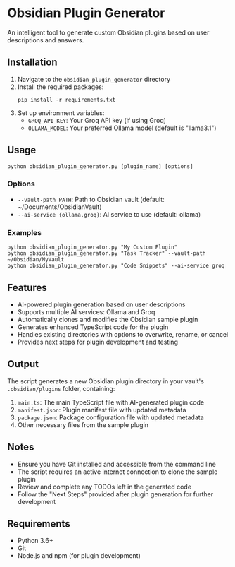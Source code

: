 # Obsidian Plugin Generator

An intelligent tool to generate custom Obsidian plugins based on user descriptions and answers.

## Installation

1. Navigate to the `obsidian_plugin_generator` directory
2. Install the required packages:
   ```
   pip install -r requirements.txt
   ```
3. Set up environment variables:
   - `GROQ_API_KEY`: Your Groq API key (if using Groq)
   - `OLLAMA_MODEL`: Your preferred Ollama model (default is "llama3.1")

## Usage

```
python obsidian_plugin_generator.py [plugin_name] [options]
```

### Options

- `--vault-path PATH`: Path to Obsidian vault (default: ~/Documents/ObsidianVault)
- `--ai-service {ollama,groq}`: AI service to use (default: ollama)

### Examples

```
python obsidian_plugin_generator.py "My Custom Plugin"
python obsidian_plugin_generator.py "Task Tracker" --vault-path ~/Obsidian/MyVault
python obsidian_plugin_generator.py "Code Snippets" --ai-service groq
```

## Features

- AI-powered plugin generation based on user descriptions
- Supports multiple AI services: Ollama and Groq
- Automatically clones and modifies the Obsidian sample plugin
- Generates enhanced TypeScript code for the plugin
- Handles existing directories with options to overwrite, rename, or cancel
- Provides next steps for plugin development and testing

## Output

The script generates a new Obsidian plugin directory in your vault's `.obsidian/plugins` folder, containing:

1. `main.ts`: The main TypeScript file with AI-generated plugin code
2. `manifest.json`: Plugin manifest file with updated metadata
3. `package.json`: Package configuration file with updated metadata
4. Other necessary files from the sample plugin

## Notes

- Ensure you have Git installed and accessible from the command line
- The script requires an active internet connection to clone the sample plugin
- Review and complete any TODOs left in the generated code
- Follow the "Next Steps" provided after plugin generation for further development

## Requirements

- Python 3.6+
- Git
- Node.js and npm (for plugin development)
